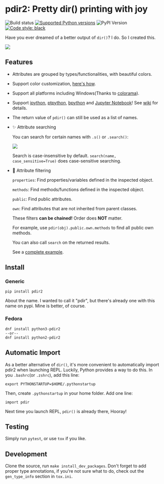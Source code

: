 # pdir2: Pretty dir() printing with joy

![Build status](https://github.com/github/laike9m/pdir2/workflows/ci.yml/badge.svg)
[![Supported Python versions](https://img.shields.io/pypi/pyversions/pdir2.svg)](https://pypi.python.org/pypi/pdir2/)
![PyPI Version](https://img.shields.io/pypi/v/pdir2.svg)
<a href="https://github.com/ambv/black"><img alt="Code style: black" src="https://img.shields.io/badge/code%20style-black-000000.svg"></a>

Have you ever dreamed of a better output of `dir()`? I do. So I created this.

![](https://github.com/laike9m/pdir2/raw/master/images/presentation_v2.gif)

## Features

-   Attributes are grouped by types/functionalities, with beautiful colors.

-   Support color customization, [here's how](https://github.com/laike9m/pdir2/wiki/User-Configuration).

-   Support all platforms including Windows(Thanks to [colorama](https://github.com/tartley/colorama)).

-   Support [ipython](https://github.com/ipython/ipython), [ptpython](https://github.com/jonathanslenders/ptpython), [bpython](https://www.bpython-interpreter.org/) and [Jupyter Notebook](http://jupyter.org/)! See [wiki](https://github.com/laike9m/pdir2/wiki/REPL-Support) for details.

-   The return value of `pdir()` can still be used as a list of names.

-   ✨ Attribute searching

    You can search for certain names with `.s()` or `.search()`:

    ![](https://github.com/laike9m/pdir2/raw/master/images/search.gif)

    Search is case-insensitive by default.
     `search(name, case_sensitive=True)` does case-sensitive searching.

-   :star2: Attribute filtering

    `properties`: Find properties/variables defined in the inspected object.

    `methods`: Find methods/functions defined in the inspected object.

    `public`: Find public attributes.

    `own`: Find attributes that are not inherited from parent classes.

    These filters **can be chained!** Order does **NOT** matter.

    For example, use `pdir(obj).public.own.methods` to find all public own methods.

    You can also call `search` on the returned results.

    See a [complete example](https://github.com/laike9m/pdir2/wiki/Attribute-Filtering).

## Install

### Generic

    pip install pdir2

About the name. I wanted to call it "pdir", but there's already one with this
name on pypi. Mine is better, of course.

### Fedora

    dnf install python3-pdir2
    --or--
    dnf install python2-pdir2

## Automatic Import

As a better alternative of `dir()`, it's more convenient to automatically import
pdir2 when launching REPL. Luckily, Python provides a way to do this. In you `.bashrc`(or `.zshrc`), add this line:

    export PYTHONSTARTUP=$HOME/.pythonstartup

Then, create `.pythonstartup` in your home folder. Add one line:

    import pdir

Next time you launch REPL, `pdir()` is already there, Hooray!

## Testing

Simply run `pytest`, or use `tox` if you like.

## Development

Clone the source, run `make install_dev_packages`.
Don't forget to add proper type annotations,
if you're not sure what to do, check out the `gen_type_info` section in `tox.ini`.
